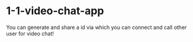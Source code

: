 # 1-1-video-chat-app
You can generate and share a id via which you can connect and call other user for video chat!
